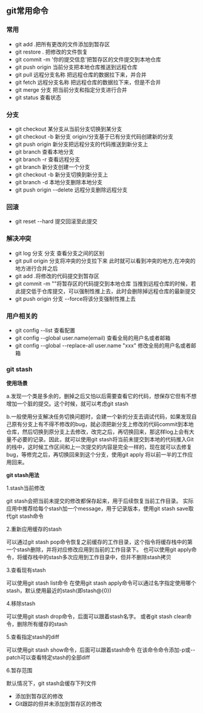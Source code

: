 ## git常用命令
### 常用
- git add .把所有更改的文件添加到暂存区
- git restore . 把修改的文件恢复
- git commit -m '你的提交信息'把暂存区的文件提交到本地仓库
- git push origin 当前分支把本地仓库推送到远程仓库
- git pull 远程分支名称 把远程仓库的数据拉下来，并合并
- git fetch 远程分支名称 把远程仓库的数据拉下来，但是不合并
- git merge 分支 把当前分支和指定分支进行合并
- git status 查看状态
### 分支
- git checkout 某分支从当前分支切换到某分支
- git checkout -b 新分支 origin/分支基于已有分支代码创建新的分支
- git push origin 新分支把远程分支的代码推送到新分支上
- git branch 查看本地分支
- git branch -r 查看远程分支
- git branch 新分支创建一个分支
- git checkout -b 新分支切换到新分支上
- git branch -d 本地分支删除本地分支
- git push origin --delete 远程分支删除远程分支
### 回滚
- git reset --hard 提交回滚至此提交

### 解决冲突
- git log 分支 分支 查看分支之间的区别
- git pull origin 分支将冲突的分支拉下来
此时就可以看到冲突的地方,在冲突的地方进行合并之后
- git add .将修改的代码提交到暂存区
- git commit -m ""将暂存区的代码提交到本地仓库
当推到远程仓库的时候，若此提交低于仓库提交，可以强制性推上去，此时会删除掉远程仓库的最新提交
- git push origin 分支 --force将该分支强制性推上去

### 用户相关的
- git config --list 查看配置
- git config --global user.name(email) 查看全局的用户名或者邮箱
- git config --global --replace-all user.name "xxx" 修改全局的用户名或者邮箱

### git stash
**使用场景**

a.发现一个类是多余的，删掉之后又怕以后需要查看它的代码，想保存它但有不想增加一个脏的提交。这个时候，就可以考虑git stash

b.一般使用分支解决任务切换问题时，会建一个新的分支去调试代码，如果发现自己原有分支上有不得不修改的bug，就必须把新分支上修改的代码commit到本地仓库，然后切换到原分支上去修改，改完之后，再切换回来，那这样log上会有大量不必要的记录。因此，就可以使用git stash将当前未提交到本地的代码推入Git的栈中，这时候工作区间和上一次提交的内容是完全一样的，现在就可以去修复bug，等修完之后，再切换回来到这个分支，使用git apply 将以前一半的工作应用回来。

**git stash用法**

1.stash当前修改

git stash会把当前未提交的修改都保存起来，用于后续恢复当前工作目录。
实际应用中推荐给每个stash加一个message，用于记录版本，使用git stash save取代git stash命令

2.重新应用缓存的stash

可以通过git stash pop命令恢复之前缓存的工作目录，这个指令将缓存栈中的第一个stash删除，并将对应修改应用到当前的工作目录下。
也可以使用git apply命令，将缓存栈中的stash多次应用到工作目录中，但并不删除stash拷贝

3.查看现有stash

可以使用git stash list命令
在使用git stash apply命令可以通过名字指定使用哪个stash，默认使用最近的stash(即stash@{0})

4.移除stash

可以使用git stash drop命令，后面可以跟着stash名字。
或者git stash clear命令，删除所有缓存的stash

5.查看指定stash的diff

可以使用git stash show命令，后面可以跟着stash命令
在该命令命令添加-p或--patch可以查看特定stash的全部diff

6.暂存范围

默认情况下，git stash会缓存下列文件
- 添加到暂存区的修改
- Git跟踪的但并未添加到暂存区的修改
